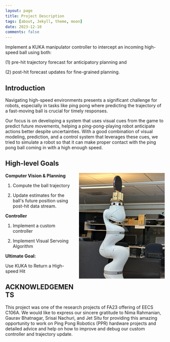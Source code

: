 ```yaml
---
layout: page
title: Project Description
tags: [about, Jekyll, theme, moon]
date: 2023-12-10
comments: false
---
```


Implement a KUKA manipulator controller to intercept an incoming high-speed ball using both:

(1) pre-hit trajectory forecast for anticipatory planning and

(2) post-hit forecast updates for fine-grained planning.

## Introduction


Navigating high-speed environments presents a significant challenge for robots, especially in tasks like ping pong where predicting the trajectory of a fast-moving ball is crucial for timely responses.

Our focus is on developing a system that uses visual cues from the game to predict future movements, helping a ping-pong-playing robot anticipate actions better despite uncertainties. With a good combination of visual modeling, prediction, and a control system that leverages these cues, we tried to simulate a robot so that it can make proper contact with the ping pong ball coming in with a high enough speed.

## High-level Goals
<img style="float: right; margin: 0px 0px 15px 15px;" src="../assets/img/robot-zero-config.png"/>


**Computer Vision & Planning**

1.  Compute the ball trajectory
    
2.  Update estimates for the ball's future position using post-hit data stream.
    

**Controller**

1.  Implement a custom controller
    
2.  Implement Visual Servoing Algorithm
    

**Ultimate Goal:**

Use KUKA to Return a High-speed Hit

## ACKNOWLEDGEMENTS

This project was one of the research projects of FA23 offering of EECS C106A. We would like to express our sincere gratitude to Nima Rahmanian, Gaurav Bhatnagar, Srisai Nachuri, and Jet Situ for providing this amazing opportunity to work on Ping Pong Robotics (PPR) hardware projects and detailed advice and help on how to improve and debug our custom controller and trajectory update.